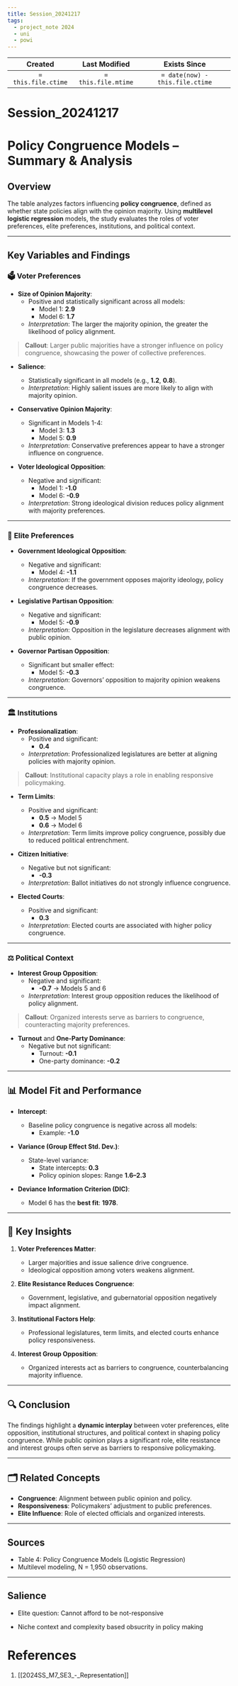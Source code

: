```yaml
---
title: Session_20241217
tags:
  - project_note 2024
  - uni
  - powi
---
```

|     Created      |  Last Modified   |       Exists Since        |
|:----------------:|:----------------:|:----------------:|
| `= this.file.ctime` | `= this.file.mtime` | `= date(now) - this.file.ctime`|

# Session_20241217

# Policy Congruence Models – Summary & Analysis

## Overview
The table analyzes factors influencing **policy congruence**, defined as whether state policies align with the opinion majority. Using **multilevel logistic regression** models, the study evaluates the roles of voter preferences, elite preferences, institutions, and political context.

---

## **Key Variables and Findings**

### 🗳️ **Voter Preferences**
- **Size of Opinion Majority**:
   - Positive and statistically significant across all models:
     - Model 1: **2.9**  
     - Model 6: **1.7**  
   - *Interpretation*: The larger the majority opinion, the greater the likelihood of policy alignment.

> **Callout**: Larger public majorities have a stronger influence on policy congruence, showcasing the power of collective preferences.

- **Salience**:
   - Statistically significant in all models (e.g., **1.2**, **0.8**).
   - *Interpretation*: Highly salient issues are more likely to align with majority opinion.

- **Conservative Opinion Majority**:
   - Significant in Models 1-4:
     - Model 3: **1.3**  
     - Model 5: **0.9**  
   - *Interpretation*: Conservative preferences appear to have a stronger influence on congruence.

- **Voter Ideological Opposition**:
   - Negative and significant:
     - Model 1: **-1.0**  
     - Model 6: **-0.9**  
   - *Interpretation*: Strong ideological division reduces policy alignment with majority preferences.

---

### 👔 **Elite Preferences**
- **Government Ideological Opposition**:
   - Negative and significant:
     - Model 4: **-1.1**  
   - *Interpretation*: If the government opposes majority ideology, policy congruence decreases.

- **Legislative Partisan Opposition**:
   - Negative and significant:
     - Model 5: **-0.9**  
   - *Interpretation*: Opposition in the legislature decreases alignment with public opinion.

- **Governor Partisan Opposition**:
   - Significant but smaller effect:
     - Model 5: **-0.3**  
   - *Interpretation*: Governors’ opposition to majority opinion weakens congruence.

---

### 🏛️ **Institutions**
- **Professionalization**:
   - Positive and significant:
     - **0.4**  
   - *Interpretation*: Professionalized legislatures are better at aligning policies with majority opinion.

> **Callout**: Institutional capacity plays a role in enabling responsive policymaking.

- **Term Limits**:
   - Positive and significant:
     - **0.5** → Model 5  
     - **0.6** → Model 6  
   - *Interpretation*: Term limits improve policy congruence, possibly due to reduced political entrenchment.

- **Citizen Initiative**:
   - Negative but not significant:
     - **-0.3**  
   - *Interpretation*: Ballot initiatives do not strongly influence congruence.

- **Elected Courts**:
   - Positive and significant:
     - **0.3**  
   - *Interpretation*: Elected courts are associated with higher policy congruence.

---

### ⚖️ **Political Context**
- **Interest Group Opposition**:
   - Negative and significant:
     - **-0.7** → Models 5 and 6  
   - *Interpretation*: Interest group opposition reduces the likelihood of policy alignment.

> **Callout**: Organized interests serve as barriers to congruence, counteracting majority preferences.

- **Turnout** and **One-Party Dominance**:
   - Negative but not significant:
     - Turnout: **-0.1**  
     - One-party dominance: **-0.2**  

---

## 📊 **Model Fit and Performance**
- **Intercept**:
   - Baseline policy congruence is negative across all models:
     - Example: **-1.0**  

- **Variance (Group Effect Std. Dev.)**:
   - State-level variance:
     - State intercepts: **0.3**  
     - Policy opinion slopes: Range **1.6–2.3**  

- **Deviance Information Criterion (DIC)**:
   - Model 6 has the **best fit**: **1978**.

---

## 📝 **Key Insights**
1. **Voter Preferences Matter**:
   - Larger majorities and issue salience drive congruence.
   - Ideological opposition among voters weakens alignment.

2. **Elite Resistance Reduces Congruence**:
   - Government, legislative, and gubernatorial opposition negatively impact alignment.

3. **Institutional Factors Help**:
   - Professional legislatures, term limits, and elected courts enhance policy responsiveness.

4. **Interest Group Opposition**:
   - Organized interests act as barriers to congruence, counterbalancing majority influence.

---

## 🔍 **Conclusion**
The findings highlight a **dynamic interplay** between voter preferences, elite opposition, institutional structures, and political context in shaping policy congruence. While public opinion plays a significant role, elite resistance and interest groups often serve as barriers to responsive policymaking.

---

## 🗂️ **Related Concepts**
- **Congruence**: Alignment between public opinion and policy.
- **Responsiveness**: Policymakers’ adjustment to public preferences.
- **Elite Influence**: Role of elected officials and organized interests.

---

## **Sources**
- Table 4: Policy Congruence Models (Logistic Regression)
- Multilevel modeling, N = 1,950 observations.

---

## Salience 

- Elite question: Cannot afford to be not-responsive

- Niche context and complexity based obsucrity in policy making

# References
1. [[2024SS_M7_SE3_-_Representation]]